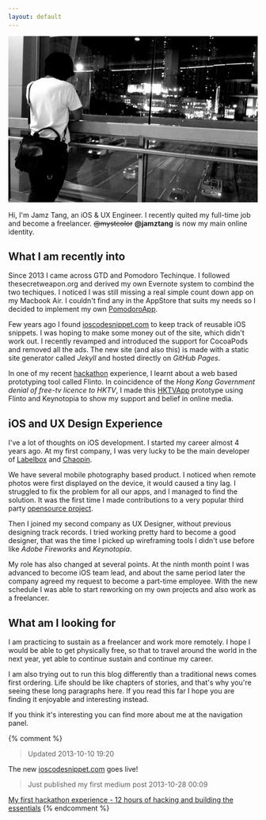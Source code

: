 ```yaml
---
layout: default
---
```


![main](/images/jamz-tang-main.jpg)

Hi, I'm Jamz Tang, an iOS & UX Engineer. I recently quited my full-time job and become a freelancer.
<s>@mystcolor</s> **@jamztang** is now my main online identity.

What I am recently into
----

Since 2013 I came across GTD and Pomodoro Techinque. I followed thesecretweapon.org and derived my own Evernote system to combind the two techiques. I noticed I was still missing a real simple count down app on my Macbook Air. I couldn't find any in the AppStore that suits my needs so I decided to implement my own [PomodoroApp][3].

Few years ago I found [ioscodesnippet.com][1] to keep track of reusable iOS snippets.
I was hoping to make some money out of the site, which didn't work out. 
I recently revamped and introduced the support for CocoaPods and removed all
the ads. The new site (and also this) is made with a static site generator called _Jekyll_ and
hosted directly on _GitHub Pages_.

In one of my recent [hackathon][] experience, I learnt about a web based
prototyping tool called Flinto. In coincidence of the _Hong Kong
Government denial of free-tv licence to HKTV_, I made this [HKTVApp][]
prototype using Flinto and Keynotopia to show my support and belief in
online media.

iOS and UX Design Experience
----

I've a lot of thoughts on iOS development. I started my career almost 4
years ago. At my first company, I was very lucky to be the
main developer of [Labelbox][] and [Chaopin][].

We have several mobile photography based product. I noticed when remote
photos were first displayed on the device, it would caused a tiny lag. I struggled
to fix the problem for all our apps, and I managed to find the solution.
It was the first time I made contributions to a very popular third party [opensource project][rs/SDWebImage].

Then I joined my second company as UX Designer, without previous designing track
records. I tried working pretty hard to become a good designer, that was the
time I picked up wireframing tools I didn't use before like _Adobe Fireworks_
and _Keynotopia_.

My role has also changed at several points. At the ninth month point I
was advanced to become iOS team lead, and about the same period later the
company agreed my request to become a part-time employee. With the new
schedule I was able to start reworking on my own projects and also work
as a freelancer.

What am I looking for
-----

I am practicing to sustain as a freelancer and work more remotely.
I hope I would be able to get physically free, so that to travel around
the world in the next year, yet able to continue sustain and continue
my career.

I am also trying out to run this blog differently than a traditional news comes
first ordering. Life should be like chapters of stories, and that's why you're
seeing these long paragraphs here. If you read this far I hope you are finding
it enjoyable and interesting instead.

If you think it's interesting you can find more about me at the navigation panel.

{% comment %}
> Updated 2013-10-10 19:20

The new [ioscodesnippet.com][1] goes live!

> Just published my first medium post 2013-10-28 00:09

[My first hackathon experience - 12 hours of hacking and building the essentials][5]
{% endcomment %}

[1]:http://ioscodesnippet.com
[3]:pomodoroapp
[4]:http://www.urbandictionary.com/define.php?term=jamz
[5]:https://medium.com/p/3db44088db70

[Stepcase]:http://stepcase.com/
[Innopage]:http://www.innopage.com/

[Labelbox]:https://itunes.apple.com/hk/app/labelbox/id417694704?mt=8
[Chaopin]:https://itunes.apple.com/hk/app/chao-pin/id460930910?mt=8
[rs/SDWebImage]:https://github.com/rs/SDWebImage
[Keynotopia]:http://keynotopia.com/

[hackathon]:https://medium.com/unforgettable-moments/3db44088db70

[HKTVApp]:https://www.flinto.com/p/501df628
